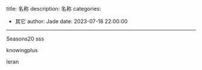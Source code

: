 title: 名称
description: 名称
categories:
  - 其它
author: Jade
date: 2023-07-18 22:00:00
---


Seasons20 sss

knowingplus 

leran
